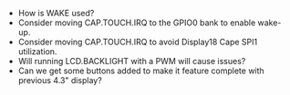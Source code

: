 * How is WAKE used?
* Consider moving CAP.TOUCH.IRQ to the GPIO0 bank to enable wake-up.
* Consider moving CAP.TOUCH.IRQ to avoid Display18 Cape SPI1 utilization.
* Will running LCD.BACKLIGHT with a PWM will cause issues?
* Can we get some buttons added to make it feature complete with previous 4.3" display?

